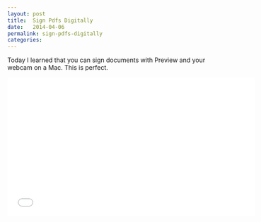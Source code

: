 ```yaml
---
layout: post
title:  Sign Pdfs Digitally
date:   2014-04-06
permalink: sign-pdfs-digitally
categories:
---
```


Today I learned that you can sign documents with Preview and your webcam on a Mac. This is perfect.

<iframe width="560" height="315" src="//www.youtube.com/embed/HcwJzt1Jb8Q" frameborder="0" allowfullscreen></iframe>



